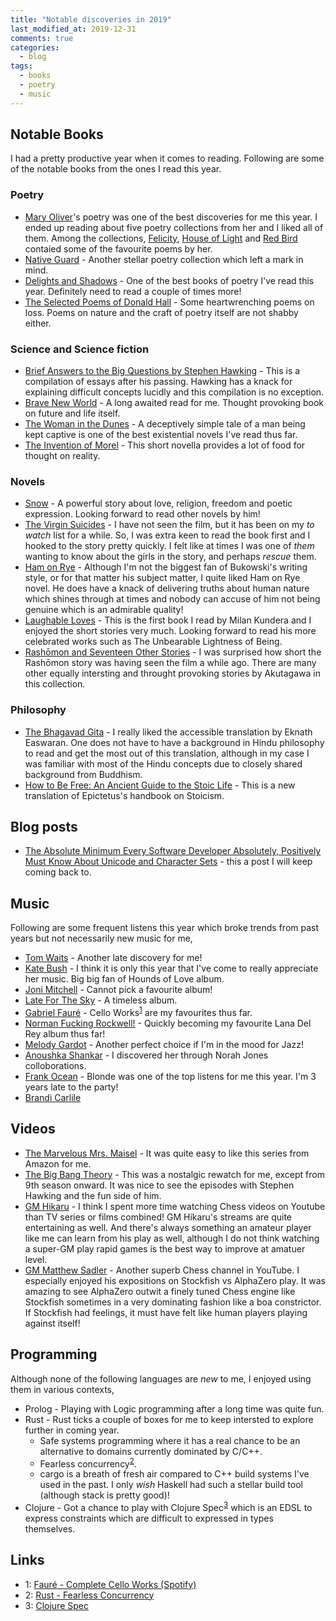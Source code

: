 ```yaml
---
title: "Notable discoveries in 2019"
last_modified_at: 2019-12-31
comments: true
categories:
  - blog
tags:
  - books
  - poetry
  - music
---
```


## Notable Books

I had a pretty productive year when it comes to reading. Following are some of
the notable books from the ones I read this year.

### Poetry

- [Mary Oliver](https://www.goodreads.com/author/show/23988.Mary_Oliver)'s
  poetry was one of the best discoveries for me this year. I ended up reading
  about five poetry collections from her and I liked all of them. Among the
  collections, [Felicity](https://www.goodreads.com/book/show/24611522-felicity),
  [House of Light](https://www.goodreads.com/book/show/178965.House_of_Light)
  and [Red Bird](https://www.goodreads.com/book/show/2282485.Red_Bird) contaied
  some of the favourite poems by her.
- [Native Guard](https://www.goodreads.com/book/show/1857675.Native_Guard) -
  Another stellar poetry collection which left a mark in mind.
- [Delights and
  Shadows](https://www.goodreads.com/book/show/239229.Delights_and_Shadows) -
  One of the best books of poetry I've read this year. Definitely need to read a
  couple of times more!
- [The Selected Poems of Donald
  Hall](https://www.goodreads.com/book/show/23719372-the-selected-poems-of-donald-hall) -
  Some heartwrenching poems on loss. Poems on nature and the craft of poetry
  itself are not shabby either.

### Science and Science fiction

- [Brief Answers to the Big Questions by Stephen
  Hawking](https://www.goodreads.com/book/show/40277241-brief-answers-to-the-big-questions) -
  This is a compilation of essays after his passing. Hawking has a knack for
  explaining difficult concepts lucidly and this compilation is no exception.
- [Brave New World](https://www.goodreads.com/book/show/5129.Brave_New_World) -
  A long awaited read for me. Thought provoking book on future and life itself.
- [The Woman in the
  Dunes](https://www.goodreads.com/book/show/9998.The_Woman_in_the_Dunes) - A
  deceptively simple tale of a man being kept captive is one of the best
  existential novels I've read thus far.
- [The Invention of
  Morel](https://www.goodreads.com/book/show/94486.The_Invention_of_Morel) -
  This short novella provides a lot of food for thought on reality.

### Novels

- [Snow](https://www.goodreads.com/book/show/11691.Snow) - A powerful story
  about love, religion, freedom and poetic expression. Looking forward to read
  other novels by him!
- [The Virgin
  Suicides](https://www.goodreads.com/book/show/10956.The_Virgin_Suicides) - I
  have not seen the film, but it has been on my _to watch_ list for a while. So,
  I was extra keen to read the book first and I hooked to the story pretty
  quickly. I felt like at times I was one of _them_ wanting to know about the
  girls in the story, and perhaps _rescue_ them.
- [Ham on Rye](https://www.goodreads.com/book/show/38501.Ham_on_Rye) - Although
  I'm not the biggest fan of Bukowski's writing style, or for that matter his
  subject matter, I quite liked Ham on Rye novel. He does have a knack of
  delivering truths about human nature which shines through at times and nobody
  can accuse of him not being genuine which is an admirable quality!
- [Laughable Loves](https://www.goodreads.com/book/show/26101.Laughable_Loves) -
  This is the first book I read by Milan Kundera and I enjoyed the short stories
  very much. Looking forward to read his more celebrated works such as The
  Unbearable Lightness of Being.
- [Rashōmon and Seventeen Other Stories](https://www.goodreads.com/book/show/35206.Rash_mon_and_Seventeen_Other_Stories) -
  I was surprised how short the Rashōmon story was having seen the film a while
  ago. There are many other equally intersting and throught provoking stories by
  Akutagawa in this collection.

### Philosophy

- [The Bhagavad
  Gita](https://www.goodreads.com/book/show/99942.The_Bhagavad_Gita) - I really
  liked the accessible translation by Eknath Easwaran. One does not have to have
  a background in Hindu philosophy to read and get the most out of this
  translation, although in my case I was familiar with most of the Hindu
  concepts due to closely shared background from Buddhism.
- [How to Be Free: An Ancient Guide to the Stoic
  Life](https://www.goodreads.com/book/show/39204065-how-to-be-free) - This is a
  new translation of Epictetus's handbook on Stoicism.
  
## Blog posts

- [The Absolute Minimum Every Software Developer Absolutely, Positively Must
  Know About Unicode and Character
  Sets](https://www.joelonsoftware.com/2003/10/08/the-absolute-minimum-every-software-developer-absolutely-positively-must-know-about-unicode-and-character-sets-no-excuses/) -
  this a post I will keep coming back to.

## Music

Following are some frequent listens this year which broke trends from past years
but not necessarily new music for me,

- [Tom Waits](https://www.last.fm/music/Tom+Waits) - Another late discovery for
  me!
- [Kate Bush](https://www.last.fm/music/Kate+Bush) - I think it is only this
  year that I've come to really appreciate her music. Big big fan of Hounds of
  Love album.
- [Joni Mitchell](https://www.last.fm/music/Joni+Mitchell) - Cannot pick a
  favourite album!
- [Late For The Sky](https://www.last.fm/music/Jackson+Browne/Late+For+The+Sky) - A timeless
  album.
- [Gabriel Fauré](https://www.last.fm/music/Gabriel+Faur%C3%A9) - Cello Works<sup>[1](#faure-cello-spotify)</sup> 
  are my favourites thus far.
- [Norman Fucking
  Rockwell!](https://www.last.fm/music/Lana+Del+Rey/Norman+Fucking+Rockwell!) -
  Quickly becoming my favourite Lana Del Rey album thus far!
- [Melody Gardot](https://www.last.fm/music/Melody+Gardot) - Another perfect
  choice if I'm in the mood for Jazz!
- [Anoushka Shankar](https://www.last.fm/music/Anoushka+Shankar) - I discovered
  her through Norah Jones colloborations.
- [Frank Ocean](https://www.last.fm/music/Frank+Ocean) - Blonde was one of the
  top listens for me this year. I'm 3 years late to the party!
- [Brandi Carlile](https://www.last.fm/music/Brandi+Carlile)


## Videos

- [The Marvelous Mrs. Maisel](https://www.imdb.com/title/tt5788792/) - It was
  quite easy to like this series from Amazon for me.
- [The Big Bang Theory](https://www.imdb.com/title/tt0898266/) - This was a
  nostalgic rewatch for me, except from 9th season onward. It was nice to see
  the episodes with Stephen Hawking and the fun side of him.
- [GM Hikaru](https://www.youtube.com/channel/UCweCc7bSMX5J4jEH7HFImng) - I
  think I spent more time watching Chess videos on Youtube than TV series or
  films combined! GM Hikaru's streams are quite entertaining as well. And
  there's always something an amateur player like me can learn from his play as
  well, although I do not think watching a super-GM play rapid games is the best
  way to improve at amatuer level.
- [GM Matthew
  Sadler](https://www.youtube.com/channel/UC0pQR9jhWhWRhAA9v49kurw) - Another
  superb Chess channel in YouTube. I especially enjoyed his expositions on
  Stockfish vs AlphaZero play. It was amazing to see AlphaZero outwit a finely
  tuned Chess engine like Stockfish sometimes in a very dominating fashion like
  a boa constrictor. If Stockfish had feelings, it must have felt like human
  players playing against itself!

## Programming

Although none of the following languages are _new_ to me, I enjoyed using them
in various contexts,

- Prolog - Playing with Logic programming after a long time was quite fun.
- Rust - Rust ticks a couple of boxes for me to keep intersted to explore
  further in coming year.
  - Safe systems programming where it has a real chance to be an alternative to
    domains currently dominated by C/C++.
  - Fearless concurrency<sup>[2](#rust-concurrency)</sup>.
  - cargo is a breath of fresh air compared to C++ build systems I've used in
    the past. I only _wish_ Haskell had such a stellar build tool (although
    stack is pretty good)!
- Clojure - Got a chance to play with Clojure Spec<sup>[3](#clojure-spec)</sup>
  which is an EDSL to express constraints which are difficult to expressed in
  types themselves.

## Links

- <a name="faure-cello-spotify">1</a>: [Fauré - Complete Cello Works (Spotify)](https://open.spotify.com/album/2prhHB3akorLT5mFdH9W08?si=qH5ITCHMQPKX4zP1kX8l_A)
- <a name="rust-concurrency">2</a>: [Rust - Fearless Concurrency](https://doc.rust-lang.org/book/ch16-00-concurrency.html)
- <a name="clojure-spec">3</a>: [Clojure Spec](https://clojure.org/guides/spec)
  
